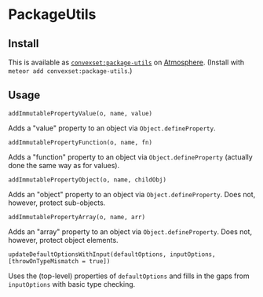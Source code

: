 # PackageUtils

## Install

This is available as [`convexset:package-utils`](https://atmospherejs.com/convexset/package-utils) on [Atmosphere](https://atmospherejs.com/). (Install with `meteor add convexset:package-utils`.)

## Usage

`addImmutablePropertyValue(o, name, value)`

Adds a "value" property to an object via `Object.defineProperty`.

`addImmutablePropertyFunction(o, name, fn)`

Adds a "function" property to an object via `Object.defineProperty` (actually done the same way as for values).

`addImmutablePropertyObject(o, name, childObj)`

Adds an "object" property to an object via `Object.defineProperty`. Does not, however, protect sub-objects.

`addImmutablePropertyArray(o, name, arr)`

Adds an "array" property to an object via `Object.defineProperty`. Does not, however, protect object elements.

`updateDefaultOptionsWithInput(defaultOptions, inputOptions, [throwOnTypeMismatch = true])`

Uses the (top-level) properties of `defaultOptions` and fills in the gaps from `inputOptions` with basic type checking.